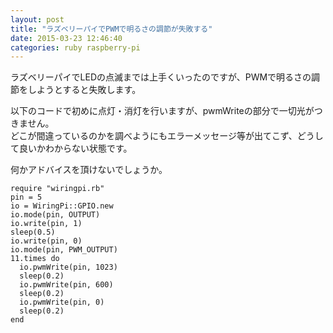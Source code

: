 ```yaml
---
layout: post
title: "ラズベリーパイでPWMで明るさの調節が失敗する"
date: 2015-03-23 12:46:40
categories: ruby raspberry-pi
---
```

<p>ラズベリーパイでLEDの点滅までは上手くいったのですが、PWMで明るさの調節をしようとすると失敗します。</p>

<p>以下のコードで初めに点灯・消灯を行いますが、pwmWriteの部分で一切光がつきません。<br>
どこが間違っているのかを調べようにもエラーメッセージ等が出てこず、どうして良いかわからない状態です。</p>

<p>何かアドバイスを頂けないでしょうか。</p>

<pre><code>require "wiringpi.rb"
pin = 5
io = WiringPi::GPIO.new
io.mode(pin, OUTPUT)
io.write(pin, 1)
sleep(0.5)
io.write(pin, 0)
io.mode(pin, PWM_OUTPUT)
11.times do
  io.pwmWrite(pin, 1023)
  sleep(0.2)
  io.pwmWrite(pin, 600)
  sleep(0.2)
  io.pwmWrite(pin, 0)
  sleep(0.2)
end
</code></pre>
